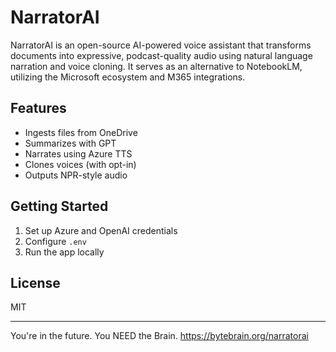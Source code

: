 # NarratorAI

NarratorAI is an open-source AI-powered voice assistant that transforms documents into expressive, podcast-quality audio using natural language narration and voice cloning.
It serves as an alternative to NotebookLM, utilizing the Microsoft ecosystem and M365 integrations.

## Features
- Ingests files from OneDrive
- Summarizes with GPT
- Narrates using Azure TTS
- Clones voices (with opt-in)
- Outputs NPR-style audio

## Getting Started
1. Set up Azure and OpenAI credentials
2. Configure `.env`
3. Run the app locally

## License
MIT

---

You're in the future. You NEED the Brain.
https://bytebrain.org/narratorai
